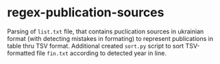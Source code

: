 # regex-publication-sources
Parsing of `list.txt` file, that contains puclication sources in ukrainian format (with detecting mistakes in formating) to represent publications in table thru TSV format.
Additional created `sort.py` script to sort TSV-formatted file `fin.txt` according to detected year in line.
